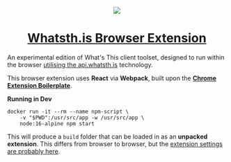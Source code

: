 <p align="center"><img src="https://user-images.githubusercontent.com/11209477/167717787-7f33f564-e975-4055-bf7b-c2b3c29e4f81.png" /></p>
<h1 align="center"><a href="https://whatsth.is">Whatsth.is Browser Extension</a></h1>

An experimental edition of What's This client toolset, designed to run within the browser [utilising the api.whatsth.is][api] technology.

This browser extension uses **React** via **Webpack**, built upon the **[Chrome Extension Boilerplate][bp]**.

**Running in Dev**
```
docker run -it --rm --name npm-script \
    -v "$PWD":/usr/src/app -w /usr/src/app \
    node:16-alpine npm start
```

This will produce a `build` folder that can be loaded in as an **unpacked extension**. This differs from browser to browser, but the [extension settings are probably here](chrome://extensions).

[api]:  https://github.com/whatsth-is/api.whatsth.is
[bp]:   https://github.com/lxieyang/chrome-extension-boilerplate-react
